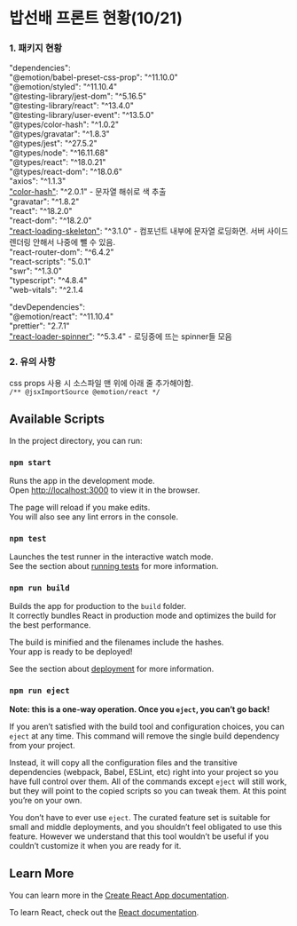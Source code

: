 # 밥선배 프론트 현황(10/21)

### 1. 패키지 현황

 "dependencies":\
    "@emotion/babel-preset-css-prop": "^11.10.0"\
    "@emotion/styled": "^11.10.4"\
    "@testing-library/jest-dom": "^5.16.5"\
    "@testing-library/react": "^13.4.0"\
    "@testing-library/user-event": "^13.5.0"\
    "@types/color-hash": "^1.0.2"\
    "@types/gravatar": "^1.8.3"\
    "@types/jest": "^27.5.2"\
    "@types/node": "^16.11.68"\
    "@types/react": "^18.0.21"\
    "@types/react-dom": "^18.0.6"\
    "axios": "^1.1.3"\
    ["color-hash"](https://github.com/zenozeng/color-hash#readme): "^2.0.1" - 문자열 해쉬로 색 추출\
    "gravatar": "^1.8.2"\
    "react": "^18.2.0"\
    "react-dom": "^18.2.0"\
    ["react-loading-skeleton"](https://github.com/dvtng/react-loading-skeleton): "^3.1.0" - 컴포넌트 내부에 문자열 로딩화면. 서버 사이드 렌더링 안해서 나중에 뺄 수 있음.\
    "react-router-dom": "^6.4.2"\
    "react-scripts": "5.0.1"\
    "swr": "^1.3.0"\
    "typescript": "^4.8.4"\
    "web-vitals": "^2.1.4

 "devDependencies":\
    "@emotion/react": "^11.10.4"\
    "prettier": "2.7.1"\
    ["react-loader-spinner"](https://mhnpd.github.io/react-loader-spinner/): "^5.3.4" - 로딩중에 뜨는 spinner들 모음

### 2. 유의 사항

css props 사용 시 소스파일 맨 위에 아래 줄 추가해야함.\
`````/** @jsxImportSource @emotion/react */`````



## Available Scripts

In the project directory, you can run:

### `npm start`

Runs the app in the development mode.\
Open [http://localhost:3000](http://localhost:3000) to view it in the browser.

The page will reload if you make edits.\
You will also see any lint errors in the console.

### `npm test`

Launches the test runner in the interactive watch mode.\
See the section about [running tests](https://facebook.github.io/create-react-app/docs/running-tests) for more information.

### `npm run build`

Builds the app for production to the `build` folder.\
It correctly bundles React in production mode and optimizes the build for the best performance.

The build is minified and the filenames include the hashes.\
Your app is ready to be deployed!

See the section about [deployment](https://facebook.github.io/create-react-app/docs/deployment) for more information.

### `npm run eject`

**Note: this is a one-way operation. Once you `eject`, you can’t go back!**

If you aren’t satisfied with the build tool and configuration choices, you can `eject` at any time. This command will remove the single build dependency from your project.

Instead, it will copy all the configuration files and the transitive dependencies (webpack, Babel, ESLint, etc) right into your project so you have full control over them. All of the commands except `eject` will still work, but they will point to the copied scripts so you can tweak them. At this point you’re on your own.

You don’t have to ever use `eject`. The curated feature set is suitable for small and middle deployments, and you shouldn’t feel obligated to use this feature. However we understand that this tool wouldn’t be useful if you couldn’t customize it when you are ready for it.

## Learn More

You can learn more in the [Create React App documentation](https://facebook.github.io/create-react-app/docs/getting-started).

To learn React, check out the [React documentation](https://reactjs.org/).
